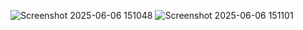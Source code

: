 ![Screenshot 2025-06-06 151048](https://github.com/user-attachments/assets/94808df6-50c3-4614-a0cf-ddecd129008c)
![Screenshot 2025-06-06 151101](https://github.com/user-attachments/assets/49931b96-bfba-4f89-aa51-cb1f769637f6)

